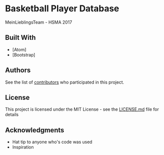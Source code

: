 # Basketball Player Database

MeinLieblingsTeam - HSMA 2017

## Built With

* [Atom]
* [Bootstrap]

## Authors

See the list of [contributors](https://github.com/Vedran7/MeinLieblingsTeam/contributors) who participated in this project.

## License

This project is licensed under the MIT License - see the [LICENSE.md](LICENSE.md) file for details

## Acknowledgments

* Hat tip to anyone who's code was used
* Inspiration
